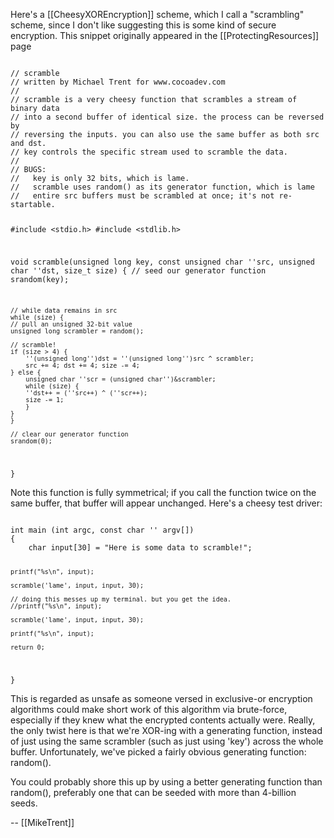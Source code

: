 

Here's a [[CheesyXOREncryption]] scheme, which I call a "scrambling" scheme, since I don't like suggesting this is some kind of secure encryption. This snippet originally appeared in the [[ProtectingResources]] page

<code>
// scramble
// written by Michael Trent for www.cocoadev.com
// 
// scramble is a very cheesy function that scrambles a stream of binary data
// into a second buffer of identical size. the process can be reversed by
// reversing the inputs. you can also use the same buffer as both src and dst.
// key controls the specific stream used to scramble the data.
//
// BUGS:
//   key is only 32 bits, which is lame.
//   scramble uses random() as its generator function, which is lame
//   entire src buffers must be scrambled at once; it's not re-startable.

#include <stdio.h>
#include <stdlib.h>

void scramble(unsigned long key, const unsigned char ''src, unsigned char ''dst, size_t size)
{
    // seed our generator function
    srandom(key);

    // while data remains in src
    while (size) {
	// pull an unsigned 32-bit value
	unsigned long scrambler = random();
	
	// scramble!
	if (size > 4) {
	    ''(unsigned long'')dst = ''(unsigned long'')src ^ scrambler;
	    src += 4; dst += 4; size -= 4;
	} else {
	    unsigned char ''scr = (unsigned char'')&scrambler;
	    while (size) {
		''dst++ = (''src++) ^ (''scr++);
		size -= 1;
	    }
	}
    }

    // clear our generator function
    srandom(0);
}
</code>

Note this function is fully symmetrical; if you call the function twice on the same buffer, that buffer will appear unchanged. Here's a cheesy test driver:

<code>
int main (int argc, const char '' argv[])
{
    char input[30] = "Here is some data to scramble!";

    printf("%s\n", input);

    scramble('lame', input, input, 30);

    // doing this messes up my terminal. but you get the idea.
    //printf("%s\n", input);
    
    scramble('lame', input, input, 30);
    
    printf("%s\n", input);
    
    return 0;
}
</code>

This is regarded as unsafe as someone versed in exclusive-or encryption algorithms could make short work of this algorithm via brute-force, especially if they knew what the encrypted contents actually were. Really, the only twist here is that we're XOR-ing with a generating function, instead of just using the same scrambler (such as just using 'key') across the whole buffer. Unfortunately, we've picked a fairly obvious generating function: random().

You could probably shore this up by using a better generating function than random(), preferably one that can be seeded with more than 4-billion seeds.

-- [[MikeTrent]]